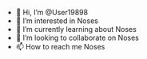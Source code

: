 - 👋 Hi, I’m @User19898
- 👀 I’m interested in Noses
- 🌱 I’m currently learning about Noses
- 💞️ I’m looking to collaborate on Noses
- 📫 How to reach me Noses

<!---
User19898/User19898 is a ✨ special ✨ repository because its `README.md` (this file) appears on your GitHub profile.
You can click the Preview link to take a look at your changes.
--->
